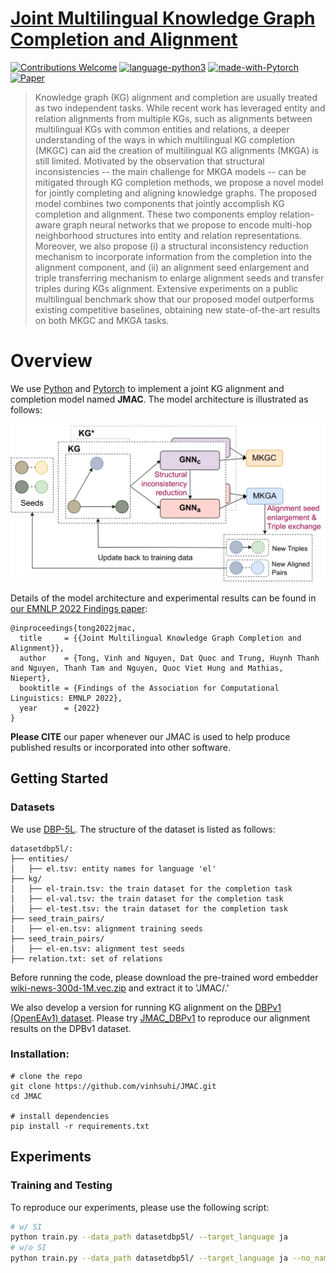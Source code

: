 # [Joint Multilingual Knowledge Graph Completion and Alignment](https://www.pytorch.org)
[![Contributions Welcome](https://img.shields.io/badge/Contributions-Welcome-brightgreen.svg?style=flat-square)](https://www.pytorch.org)
[![language-python3](https://img.shields.io/badge/Language-Python3-blue.svg?style=flat-square)](https://www.python.org/)
[![made-with-Pytorch](https://img.shields.io/badge/Made%20with-Pytorch-red.svg?style=flat-square)](https://www.pytorch.org/)
[![Paper](https://img.shields.io/badge/EMNLP%202022-PDF-yellow.svg?style=flat-square)](https://2022.emnlp.org/)

> Knowledge graph (KG) alignment and completion are usually treated as two independent tasks. While recent work has leveraged entity and relation alignments from multiple KGs, such as alignments between multilingual KGs with common entities and relations, a deeper understanding of the ways in which multilingual KG completion (MKGC) can aid the creation of multilingual KG alignments (MKGA) is still limited. Motivated by the observation that structural inconsistencies -- the main challenge for MKGA models -- can be mitigated through KG completion methods, we propose a novel model for jointly completing and aligning knowledge graphs. The proposed model combines two components that jointly accomplish KG completion and alignment. These two components employ relation-aware graph neural networks that we propose to encode multi-hop neighborhood structures into entity and relation representations. Moreover, we also propose (i) a structural inconsistency reduction mechanism to incorporate information from the completion into the alignment component, and (ii) an alignment seed enlargement and triple transferring mechanism to enlarge alignment seeds and transfer triples during KGs alignment. Extensive experiments on a public multilingual benchmark show that our proposed model outperforms existing competitive baselines, obtaining new state-of-the-art results on both MKGC and MKGA tasks.


# Overview

We use [Python](https://www.python.org/) and [Pytorch](https://www.pytorch.org/) to implement a joint KG alignment and completion model named **JMAC**. The model architecture is illustrated as follows:

<p align="center">
<img src="./figs/JMAC-Framework.png" width="600">
</p>

Details of the model architecture and experimental results can be found in [our EMNLP 2022 Findings paper](https://github.com/vinhsuhi/JMAC):

```
@inproceedings{tong2022jmac,
  title     = {{Joint Multilingual Knowledge Graph Completion and Alignment}},
  author    = {Tong, Vinh and Nguyen, Dat Quoc and Trung, Huynh Thanh and Nguyen, Thanh Tam and Nguyen, Quoc Viet Hung and Mathias, Niepert},
  booktitle = {Findings of the Association for Computational Linguistics: EMNLP 2022},
  year      = {2022}
}
```

**Please CITE** our paper whenever our JMAC is used to help produce published results or incorporated into other software.


## Getting Started

### Datasets

We use [DBP-5L](https://github.com/vinhsuhi/JMAC/tree/master/datasetdbp5l). The structure of the dataset is listed as follows:


```
datasetdbp5l/:
├── entities/
│   ├── el.tsv: entity names for language 'el'
├── kg/
│   ├── el-train.tsv: the train dataset for the completion task
│   ├── el-val.tsv: the train dataset for the completion task
│   ├── el-test.tsv: the train dataset for the completion task
├── seed_train_pairs/
│   ├── el-en.tsv: alignment training seeds
├── seed_train_pairs/
│   ├── el-en.tsv: alignment test seeds
├── relation.txt: set of relations
```

Before running the code, please download the pre-trained word embedder [wiki-news-300d-1M.vec.zip](https://dl.fbaipublicfiles.com/fasttext/vectors-english/wiki-news-300d-1M.vec.zip) and extract it to 'JMAC/.'

We also develop a version for running KG alignment on the [DBPv1 (OpenEAv1) dataset](https://www.dropbox.com/s/nzjxbam47f9yk3d/OpenEA_dataset_v1.1.zip?dl=0). Please try [JMAC_DBPv1](https://github.com/vinhsuhi/JMAC/tree/master/JMAC_DBPv1) to reproduce our alignment results on the DPBv1 dataset.


### Installation:
```
# clone the repo
git clone https://github.com/vinhsuhi/JMAC.git
cd JMAC

# install dependencies
pip install -r requirements.txt
```

## Experiments
### Training and Testing

To reproduce our experiments, please use the following script:

```bash
# w/ SI
python train.py --data_path datasetdbp5l/ --target_language ja 
# w/o SI
python train.py --data_path datasetdbp5l/ --target_language ja --no_name_info --dropout 0.1
```


